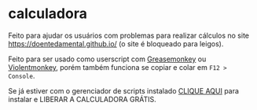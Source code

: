 # calculadora

Feito para ajudar os usuários com problemas para realizar cálculos no site https://doentedamental.github.io/ (o site é bloqueado para leigos).

Feito para ser usado como userscript com [Greasemonkey](https://addons.mozilla.org/pt-BR/firefox/addon/greasemonkey/) ou [Violentmonkey](https://addons.mozilla.org/pt-BR/firefox/addon/violentmonkey/), porém também funciona se copiar e colar em `F12 > Console`.

Se já estiver com o gerenciador de scripts instalado [CLIQUE AQUI](https://github.com/rfelipe03/calculadora/raw/main/main.user.js) para instalar e LIBERAR A CALCULADORA GRÁTIS.
